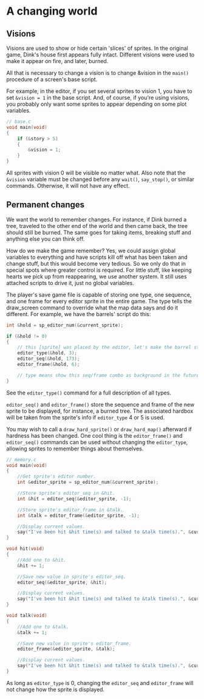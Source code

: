 # A changing world

## Visions

Visions are used to show or hide certain 'slices' of sprites. In the original game, Dink's house first appears fully intact. Different visions were used to make it appear on fire, and later, burned.

All that is necessary to change a vision is to change &vision in the `main()` procedure of a screen's base script.

For example, in the editor, if you set several sprites to vision 1, you have to set `&vision = 1` in the base script. And, of course, if you're using visions, you probably only want some sprites to appear depending on some plot variables.

```c
// base.c
void main(void)
{
    if (&story > 5)
    {
        &vision = 1;
    }
}
```

All sprites with vision 0 will be visible no matter what. Also note that the `&vision` variable must be changed before any `wait()`, `say_stop()`, or similar commands. Otherwise, it will not have any effect.

## Permanent changes

We want the world to remember changes. For instance, if Dink burned a tree, traveled to the other end of the world and then came back, the tree should still be burned. The same goes for taking items, breaking stuff and anything else you can think off.

How do we make the game remember? Yes, we could assign global variables to everything and have scripts kill off what has been taken and change stuff, but this would become very tedious. So we only do that in special spots where greater control is required. For little stuff, like keeping hearts we pick up from reappearing, we use another system. It still uses attached scripts to drive it, just no global variables.

The player's save game file is capable of storing one type, one sequence, and one frame for every editor sprite in the entire game. The type tells the draw_screen command to override what the map data says and do it different. For example, we have the barrels' script do this:

```c
int &hold = sp_editor_num(&current_sprite);

if (&hold != 0)
{
    // this [sprite] was placed by the editor, let's make the barrel stay flat
    editor_type(&hold, 3);
    editor_seq(&hold, 173);
    editor_frame(&hold, 6);

    // type means show this seq/frame combo as background in the future
}
```

See the `editor_type()` command for a full description of all types.

`editor_seq()` and `editor_frame()` store the sequence and frame of the new sprite to be displayed, for instance, a burned tree. The associated hardbox will be taken from the sprite's info if `editor_type` 4 or 5 is used.

You may wish to call a `draw_hard_sprite()` or `draw_hard_map()` afterward if hardness has been changed. One cool thing is the `editor_frame()` and `editor_seq()` commands can be used without changing the `editor_type`, allowing sprites to remember things about themselves.

```c
// memory.c
void main(void)
{
    //Get sprite's editor number.
    int &editor_sprite = sp_editor_num(&current_sprite);

    //Store sprite's editor_seq in &hit.
    int &hit = editor_seq(&editor_sprite, -1);

    //Store sprite's editor_frame in &talk.
    int &talk = editor_frame(&editor_sprite, -1);

    //Display current values.
    say("I've been hit &hit time(s) and talked to &talk time(s).", &current_sprite);
}

void hit(void)
{
    //Add one to &hit.
    &hit += 1;

    //Save new value in sprite's editor_seq.
    editor_seq(&editor_sprite, &hit);

    //Display current values.
    say("I've been hit &hit time(s) and talked to &talk time(s).", &current_sprite);
}

void talk(void)
{
    //Add one to &talk.
    &talk += 1;

    //Save new value in sprite's editor_frame.
    editor_frame(&editor_sprite, &talk);

    //Display current values.
    say("I've been hit &hit time(s) and talked to &talk time(s).", &current_sprite);
}
```

As long as `editor_type` is 0, changing the `editor_seq` and `editor_frame` will not change how the sprite is displayed.
